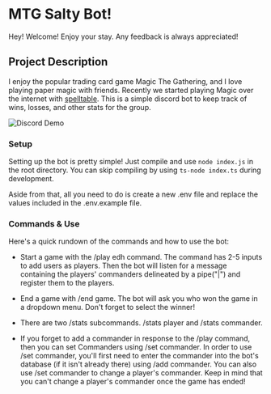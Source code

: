
# MTG Salty Bot!
Hey! Welcome! Enjoy your stay. Any feedback is always appreciated! 

## Project Description
I enjoy the popular trading card game Magic The Gathering, and I love playing paper magic with friends. Recently we started playing Magic
over the internet with [spelltable](https://spelltable.wizards.com/). This is a simple discord bot to keep track of wins, losses, and other stats for the group.

![Discord Demo](https://media.giphy.com/media/Czh8NVhMLdp1gxNnSm/giphy.gif)

### Setup
 
Setting up the bot is pretty simple! Just compile and use ```node index.js``` in the root directory. You can skip compiling by
using  ```ts-node index.ts``` during development.

Aside from that, all you need to do is create a new .env file and replace the values included in the .env.example file.

### Commands & Use

Here's a quick rundown of the commands and how to use the bot:

- Start a game with the /play edh command. The command has 2-5 inputs to add users as players. Then the bot will listen
for a message containing the players' commanders delineated by a pipe("|") and register them to the players.

- End a game with /end game. The bot will ask you who won the game in a dropdown menu. Don't forget to select the winner!

- There are two /stats subcommands. /stats player and /stats commander.

- If you forget to add a commander in response to the /play command, then you can set Commanders using /set commander. In order to use /set commander, you'll first need to enter the commander into the bot's database (if it isn't already there) using /add commander. You can also use /set commander to change a player's commander. Keep in mind that you can't change a player's commander once the game has ended!